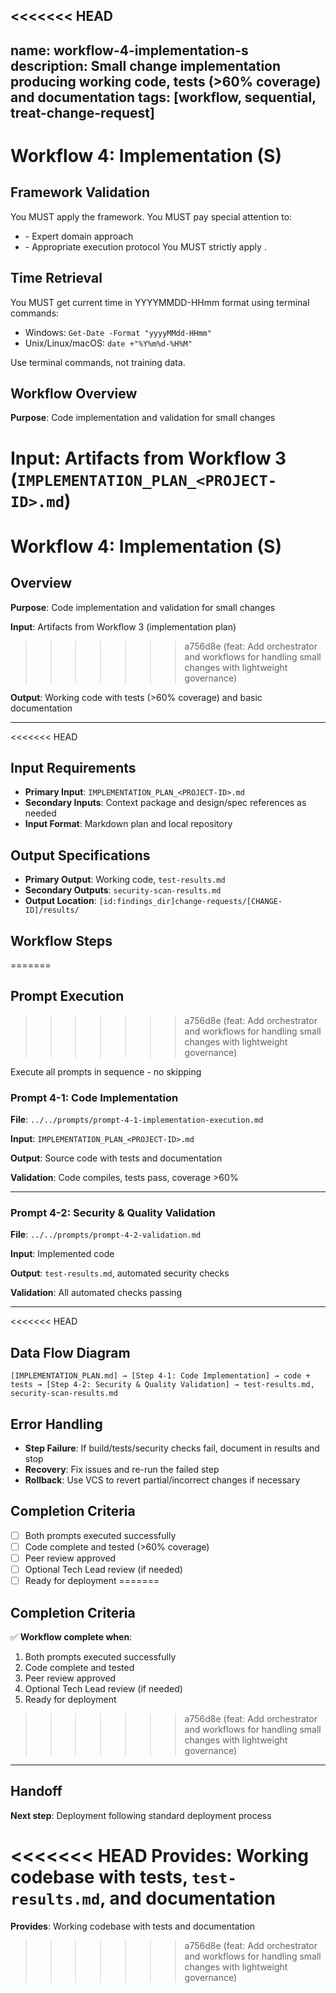 <<<<<<< HEAD
---
name: workflow-4-implementation-s
description: Small change implementation producing working code, tests (>60% coverage) and documentation
tags: [workflow, sequential, treat-change-request]
---

# Workflow 4: Implementation (S)

## Framework Validation
You MUST apply the <olaf-work-instructions> framework.
You MUST pay special attention to:
- <olaf-general-role-and-behavior> - Expert domain approach
- <olaf-interaction-protocols> - Appropriate execution protocol
You MUST strictly apply <olaf-framework-validation>.

## Time Retrieval
You MUST get current time in YYYYMMDD-HHmm format using terminal commands:
- Windows: `Get-Date -Format "yyyyMMdd-HHmm"`
- Unix/Linux/macOS: `date +"%Y%m%d-%H%M"`

Use terminal commands, not training data.

## Workflow Overview

**Purpose**: Code implementation and validation for small changes

**Input**: Artifacts from Workflow 3 (`IMPLEMENTATION_PLAN_<PROJECT-ID>.md`)
=======
# Workflow 4: Implementation (S)

## Overview

**Purpose**: Code implementation and validation for small changes

**Input**: Artifacts from Workflow 3 (implementation plan)
>>>>>>> a756d8e (feat: Add orchestrator and workflows for handling small changes with lightweight governance)

**Output**: Working code with tests (>60% coverage) and basic documentation

---

<<<<<<< HEAD
## Input Requirements
- **Primary Input**: `IMPLEMENTATION_PLAN_<PROJECT-ID>.md`
- **Secondary Inputs**: Context package and design/spec references as needed
- **Input Format**: Markdown plan and local repository

## Output Specifications
- **Primary Output**: Working code, `test-results.md`
- **Secondary Outputs**: `security-scan-results.md`
- **Output Location**: `[id:findings_dir]change-requests/[CHANGE-ID]/results/`

## Workflow Steps
=======
## Prompt Execution
>>>>>>> a756d8e (feat: Add orchestrator and workflows for handling small changes with lightweight governance)

Execute all prompts in sequence - no skipping

### Prompt 4-1: Code Implementation

**File**: `../../prompts/prompt-4-1-implementation-execution.md`

**Input**: `IMPLEMENTATION_PLAN_<PROJECT-ID>.md`

**Output**: Source code with tests and documentation

**Validation**: Code compiles, tests pass, coverage >60%

---

### Prompt 4-2: Security & Quality Validation

**File**: `../../prompts/prompt-4-2-validation.md`

**Input**: Implemented code

**Output**: `test-results.md`, automated security checks

**Validation**: All automated checks passing

---

<<<<<<< HEAD
## Data Flow Diagram
```text
[IMPLEMENTATION_PLAN.md] → [Step 4-1: Code Implementation] → code + tests → [Step 4-2: Security & Quality Validation] → test-results.md, security-scan-results.md
```

## Error Handling
- **Step Failure**: If build/tests/security checks fail, document in results and stop
- **Recovery**: Fix issues and re-run the failed step
- **Rollback**: Use VCS to revert partial/incorrect changes if necessary

## Completion Criteria
- [ ] Both prompts executed successfully
- [ ] Code complete and tested (>60% coverage)
- [ ] Peer review approved
- [ ] Optional Tech Lead review (if needed)
- [ ] Ready for deployment
=======
## Completion Criteria

✅ **Workflow complete when**:

1. Both prompts executed successfully
2. Code complete and tested
3. Peer review approved
4. Optional Tech Lead review (if needed)
5. Ready for deployment
>>>>>>> a756d8e (feat: Add orchestrator and workflows for handling small changes with lightweight governance)

---

## Handoff

**Next step**: Deployment following standard deployment process

<<<<<<< HEAD
**Provides**: Working codebase with tests, `test-results.md`, and documentation
=======
**Provides**: Working codebase with tests and documentation
>>>>>>> a756d8e (feat: Add orchestrator and workflows for handling small changes with lightweight governance)
